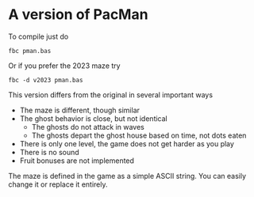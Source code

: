 # A version of PacMan

To compile just do
```
fbc pman.bas
```
Or if you prefer the 2023 maze try
```
fbc -d v2023 pman.bas
```

This version differs from the original in several important ways
* The maze is different, though similar
* The ghost behavior is close, but not identical
   * The ghosts do not attack in waves
   * The ghosts depart the ghost house based on time, not dots eaten
* There is only one level, the game does not get harder as you play
* There is no sound
* Fruit bonuses are not implemented

The maze is defined in the game as a simple ASCII string. You can easily change it or replace it entirely.

